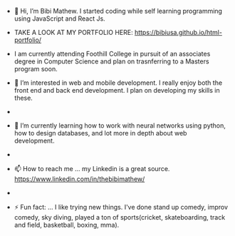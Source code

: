 - 👋 Hi, I’m Bibi Mathew. I started coding while self learning programming using JavaScript and React Js.

- TAKE A LOOK AT MY PORTFOLIO HERE: https://bibiusa.github.io/html-portfolio/

- I am currently attending Foothill College in pursuit of an associates degree in Computer Science and plan on trasnferring to a Masters program soon.
  
- 👀 I’m interested in web and mobile development. I really enjoy both the front end and back end development. I plan on developing my skills in these.
- 
- 🌱 I’m currently learning how to work with neural networks using python, how to design databases, and lot more in depth about web development.
- 
- 📫 How to reach me ... my Linkedin is a great source. https://www.linkedin.com/in/thebibimathew/
- 
- ⚡ Fun fact: ... I like trying new things. I've done stand up comedy, improv comedy, sky diving, played a ton of sports(cricket, skateboarding, track and field, basketball, boxing, mma).

<!---
BibiUSA/BibiUSA is a ✨ special ✨ repository because its `README.md` (this file) appears on your GitHub profile.
You can click the Preview link to take a look at your changes.
--->
